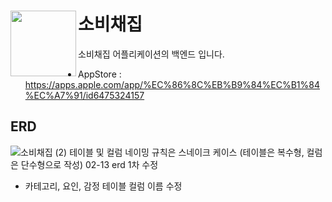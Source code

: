 # 소비채집 <img src="https://github.com/lxxyeon/311TEN022/assets/57200871/8b6d579f-f114-4396-ba40-22d2b3099f2c" width = 105 align = left>

소비채집 어플리케이션의 백엔드 입니다.

- AppStore : https://apps.apple.com/app/%EC%86%8C%EB%B9%84%EC%B1%84%EC%A7%91/id6475324157


## ERD
![소비채집 (2)](https://github.com/user-attachments/assets/af7ae7d2-3542-486c-83cd-8c2d8e2a3e31)
테이블 및 컬럼 네이밍 규칙은 스네이크 케이스 (테이블은 복수형, 컬럼은 단수형으로 작성)
02-13 erd 1차 수정
- 카테고리, 요인, 감정 테이블 컬럼 이름 수정
